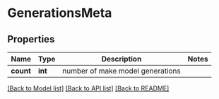 # GenerationsMeta

## Properties
Name | Type | Description | Notes
------------ | ------------- | ------------- | -------------
**count** | **int** | number of make model generations | 

[[Back to Model list]](../../README.md#documentation-for-models) [[Back to API list]](../../README.md#documentation-for-api-endpoints) [[Back to README]](../../README.md)

